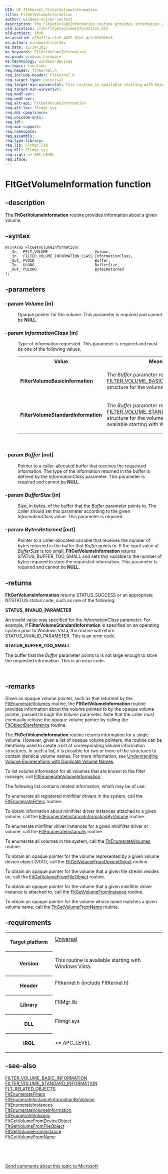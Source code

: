 ```yaml
---
UID: NF.fltkernel.FltGetVolumeInformation
title: FltGetVolumeInformation
author: windows-driver-content
description: The FltGetVolumeInformation routine provides information about a given volume.
old-location: ifsk\fltgetvolumeinformation.htm
old-project: ifsk
ms.assetid: e25a7114-c1e5-4432-82a1-4c2e82d9fbc6
ms.author: windowsdriverdev
ms.date: 11/14/2017
ms.keywords: FltGetVolumeInformation
ms.prod: windows-hardware
ms.technology: windows-devices
ms.topic: function
req.header: fltkernel.h
req.include-header: FltKernel.h
req.target-type: Universal
req.target-min-winverclnt: This routine is available starting with Windows Vista.
req.target-min-winversvr: 
req.kmdf-ver: 
req.umdf-ver: 
req.alt-api: FltGetVolumeInformation
req.alt-loc: fltmgr.sys
req.ddi-compliance: 
req.unicode-ansi: 
req.idl: 
req.max-support: 
req.namespace: 
req.assembly: 
req.type-library: 
req.lib: FltMgr.lib
req.dll: Fltmgr.sys
req.irql: <= APC_LEVEL
req.iface: 
---
```


# FltGetVolumeInformation function



## -description
<p>The <b>FltGetVolumeInformation</b> routine provides information about a given volume.</p>


## -syntax

````
NTSTATUS FltGetVolumeInformation(
  _In_  PFLT_VOLUME                     Volume,
  _In_  FILTER_VOLUME_INFORMATION_CLASS InformationClass,
  _Out_ PVOID                           Buffer,
  _In_  ULONG                           BufferSize,
  _Out_ PULONG                          BytesReturned
);
````


## -parameters
<dl>

### -param <i>Volume</i> [in]

<dd>
<p>Opaque pointer for the volume.  This parameter is required and cannot be <b>NULL</b>.</p>
</dd>

### -param <i>InformationClass</i> [in]

<dd>
<p>Type of information requested. This parameter is required and must be one of the following values. </p>
<table>
<tr>
<th>Value</th>
<th>Meaning</th>
</tr>
<tr>
<td>
<p><b>FilterVolumeBasicInformation</b></p>
</td>
<td>
<p>The <i>Buffer</i> parameter receives a <a href="..\fltuserstructures\ns-fltuserstructures--filter-volume-basic-information.md">FILTER_VOLUME_BASIC_INFORMATION</a> structure for the volume.</p>
</td>
</tr>
<tr>
<td>
<p><b>FilterVolumeStandardInformation</b></p>
</td>
<td>
<p>The <i>Buffer</i> parameter receives a <a href="..\fltuserstructures\ns-fltuserstructures--filter-volume-standard-information.md">FILTER_VOLUME_STANDARD_INFORMATION</a> structure for the volume.  This structure is available starting with Windows Vista.</p>
</td>
</tr>
</table>
<p> </p>
</dd>

### -param <i>Buffer</i> [out]

<dd>
<p>Pointer to a caller-allocated buffer that receives the requested information. The type of the information returned in the buffer is defined by the <i>InformationClass</i> parameter.  This parameter is required and cannot be <b>NULL</b>.</p>
</dd>

### -param <i>BufferSize</i> [in]

<dd>
<p>Size, in bytes, of the buffer that the <i>Buffer</i> parameter points to. The caller should set this parameter according to the given <i>InformationClass</i> value.  This parameter is required.</p>
</dd>

### -param <i>BytesReturned</i> [out]

<dd>
<p>Pointer to a caller-allocated variable that receives the number of bytes returned in the buffer that <i>Buffer </i>points to. If the input value of <i>BufferSize</i> is too small, <b>FltGetVolumeInformation </b>returns STATUS_BUFFER_TOO_SMALL and sets this variable to the number of bytes required to store the requested information. This parameter is required and cannot be <b>NULL</b>.</p>
</dd>
</dl>

## -returns
<p><b>FltGetVolumeInformation</b> returns STATUS_SUCCESS or an appropriate NTSTATUS status code, such as one of the following:</p><dl>
<dt><b>STATUS_INVALID_PARAMETER</b></dt>
</dl><p>An invalid value was specified for the <i>InformationClass</i> parameter.  For example, if <b>FilterVolumeStandardInformation</b> is specified on an operating system prior to Windows Vista, the routine will return STATUS_INVALID_PARAMETER.  This is an error code.</p><dl>
<dt><b>STATUS_BUFFER_TOO_SMALL</b></dt>
</dl><p>The buffer that the <i>Buffer</i> parameter points to is not large enough to store the requested information. This is an error code.</p>

<p> </p>

## -remarks
<p>Given an opaque volume pointer, such as that returned by the <a href="..\fltkernel\nf-fltkernel-fltenumeratevolumes.md">FltEnumerateVolumes</a> routine, the <b>FltGetVolumeInformation</b> routine provides information about the volume pointed to by the opaque volume pointer, passed through the <i>Volume</i> parameter.  Note that the caller must eventually release the opaque volume pointer by calling the <a href="..\fltkernel\nf-fltkernel-fltobjectdereference.md">FltObjectDereference</a> routine.</p>

<p>The <b>FltGetVolumeInformation</b> routine returns information for a single volume.  However, given a list of opaque volume pointers, the routine can be iteratively used to create a list of corresponding volume information structures.  In such a list, it is possible for two or more of the structures to contain identical volume names.  For more information, see <a href="ifsk.understanding_volume_enumerations_with_duplicate_volume_names">Understanding Volume Enumerations with Duplicate Volume Names</a>.</p>

<p>To list volume information for all volumes that are known to the filter manager, call <a href="..\fltkernel\nf-fltkernel-fltenumeratevolumeinformation.md">FltEnumerateVolumeInformation</a>. </p>

<p>The following list contains related information, which may be of use:</p>

<p> To enumerate all registered minifilter drivers in the system, call the <a href="..\fltkernel\nf-fltkernel-fltenumeratefilters.md">FltEnumerateFilters</a> routine.</p>

<p> To obtain information about minifilter driver instances attached to a given volume, call the <a href="..\fltkernel\nf-fltkernel-fltenumerateinstanceinformationbyvolume.md">FltEnumerateInstanceInformationByVolume</a> routine.</p>

<p> To enumerate minifilter driver instances for a given minifilter driver or volume, call the <a href="..\fltkernel\nf-fltkernel-fltenumerateinstances.md">FltEnumerateInstances</a> routine.</p>

<p> To enumerate all volumes in the system, call the <a href="..\fltkernel\nf-fltkernel-fltenumeratevolumes.md">FltEnumerateVolumes</a> routine.</p>

<p> To obtain an opaque pointer for the volume represented by a given volume device object (VDO), call the <a href="..\fltkernel\nf-fltkernel-fltgetvolumefromdeviceobject.md">FltGetVolumeFromDeviceObject</a> routine.</p>

<p> To obtain an opaque pointer for the volume that a given file stream resides on, call the <a href="..\fltkernel\nf-fltkernel-fltgetvolumefromfileobject.md">FltGetVolumeFromFileObject</a> routine.</p>

<p> To obtain an opaque pointer for the volume that a given minifilter driver instance is attached to, call the <a href="..\fltkernel\nf-fltkernel-fltgetvolumefrominstance.md">FltGetVolumeFromInstance</a> routine.</p>

<p> To obtain an opaque pointer for the volume whose name matches a given volume name, call the <a href="..\fltkernel\nf-fltkernel-fltgetvolumefromname.md">FltGetVolumeFromName</a> routine.</p>

## -requirements
<table>
<tr>
<th width="30%">
<p>Target platform</p>
</th>
<td width="70%">
<dl>
<dt><a href="http://go.microsoft.com/fwlink/p/?linkid=531356" target="_blank">Universal</a></dt>
</dl>
</td>
</tr>
<tr>
<th width="30%">
<p>Version</p>
</th>
<td width="70%">
<p>This routine is available starting with Windows Vista.</p>
</td>
</tr>
<tr>
<th width="30%">
<p>Header</p>
</th>
<td width="70%">
<dl>
<dt>Fltkernel.h (include FltKernel.h)</dt>
</dl>
</td>
</tr>
<tr>
<th width="30%">
<p>Library</p>
</th>
<td width="70%">
<dl>
<dt>FltMgr.lib</dt>
</dl>
</td>
</tr>
<tr>
<th width="30%">
<p>DLL</p>
</th>
<td width="70%">
<dl>
<dt>Fltmgr.sys</dt>
</dl>
</td>
</tr>
<tr>
<th width="30%">
<p>IRQL</p>
</th>
<td width="70%">
<p>&lt;= APC_LEVEL</p>
</td>
</tr>
</table>

## -see-also
<dl>
<dt>
<a href="..\fltuserstructures\ns-fltuserstructures--filter-volume-basic-information.md">FILTER_VOLUME_BASIC_INFORMATION</a>
</dt>
<dt>
<a href="..\fltuserstructures\ns-fltuserstructures--filter-volume-standard-information.md">FILTER_VOLUME_STANDARD_INFORMATION</a>
</dt>
<dt>
<a href="..\fltkernel\ns-fltkernel--flt-related-objects.md">FLT_RELATED_OBJECTS</a>
</dt>
<dt>
<a href="..\fltkernel\nf-fltkernel-fltenumeratefilters.md">FltEnumerateFilters</a>
</dt>
<dt>
<a href="..\fltkernel\nf-fltkernel-fltenumerateinstanceinformationbyvolume.md">FltEnumerateInstanceInformationByVolume</a>
</dt>
<dt>
<a href="..\fltkernel\nf-fltkernel-fltenumerateinstances.md">FltEnumerateInstances</a>
</dt>
<dt>
<a href="..\fltkernel\nf-fltkernel-fltenumeratevolumeinformation.md">FltEnumerateVolumeInformation</a>
</dt>
<dt>
<a href="..\fltkernel\nf-fltkernel-fltenumeratevolumes.md">FltEnumerateVolumes</a>
</dt>
<dt>
<a href="..\fltkernel\nf-fltkernel-fltgetvolumefromdeviceobject.md">FltGetVolumeFromDeviceObject</a>
</dt>
<dt>
<a href="..\fltkernel\nf-fltkernel-fltgetvolumefromfileobject.md">FltGetVolumeFromFileObject</a>
</dt>
<dt>
<a href="..\fltkernel\nf-fltkernel-fltgetvolumefrominstance.md">FltGetVolumeFromInstance</a>
</dt>
<dt>
<a href="..\fltkernel\nf-fltkernel-fltgetvolumefromname.md">FltGetVolumeFromName</a>
</dt>
</dl>
<p> </p>
<p> </p>
<p><a href="mailto:wsddocfb@microsoft.com?subject=Documentation%20feedback [ifsk\ifsk]:%20FltGetVolumeInformation routine%20 RELEASE:%20(11/14/2017)&amp;body=%0A%0APRIVACY STATEMENT%0A%0AWe use your feedback to improve the documentation. We don't use your email address for any other purpose, and we'll remove your email address from our system after the issue that you're reporting is fixed. While we're working to fix this issue, we might send you an email message to ask for more info. Later, we might also send you an email message to let you know that we've addressed your feedback.%0A%0AFor more info about Microsoft's privacy policy, see http://privacy.microsoft.com/en-us/default.aspx." title="Send comments about this topic to Microsoft">Send comments about this topic to Microsoft</a></p>
